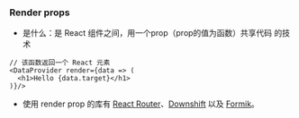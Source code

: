 ### Render props

- 是什么：是   React 组件之间，用一个prop（prop的值为函数）共享代码  的技术

```JS
// 该函数返回一个 React 元素
<DataProvider render={data => (
  <h1>Hello {data.target}</h1>
)}/>
```

- 使用 render prop 的库有 [React Router](https://reacttraining.com/react-router/web/api/Route/render-func)、[Downshift](https://github.com/paypal/downshift) 以及 [Formik](https://github.com/jaredpalmer/formik)。